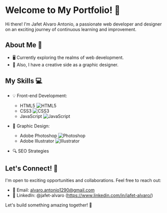 # Welcome to My Portfolio! 🚀

Hi there! I'm Jafet Alvaro Antonio, a passionate web developer and designer on an exciting journey of continuous learning and improvement.

## About Me 🌟

- 🖥️ Currently exploring the realms of web development.
- 🎨 Also, I have a creative side as a graphic designer.

## My Skills 💻

- 💡 Front-end Development:
  - HTML5 ![HTML5](https://img.shields.io/badge/-HTML5-E34F26?style=flat&logo=html5&logoColor=white)
  - CSS3 ![CSS3](https://img.shields.io/badge/-CSS3-1572B6?style=flat&logo=css3&logoColor=white)
  - JavaScript ![JavaScript](https://img.shields.io/badge/-JavaScript-F7DF1E?style=flat&logo=javascript&logoColor=black)

- 🎨 Graphic Design:
  - Adobe Photoshop ![Photoshop](https://img.shields.io/badge/-Photoshop-31A8FF?style=flat&logo=adobe-photoshop&logoColor=white)
  - Adobe Illustrator ![Illustrator](https://img.shields.io/badge/-Illustrator-FF9A00?style=flat&logo=adobe-illustrator&logoColor=white)

- 🔍 SEO Strategies

## Let's Connect! 🤝

I'm open to exciting opportunities and collaborations. Feel free to reach out:

- 📧 Email: alvaro.antonio1290@gmail.com
- 📱 LinkedIn: @jafet-alvaro (https://www.linkedin.com/in/jafet-alvaro/)

Let's build something amazing together! 🌈

